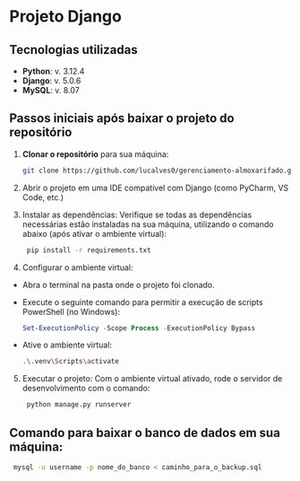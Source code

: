 # Projeto Django

## Tecnologias utilizadas

- **Python**: v. 3.12.4
- **Django**: v. 5.0.6
- **MySQL**: v. 8.07

## Passos iniciais após baixar o projeto do repositório

1. **Clonar o repositório** para sua máquina:
 
   ```bash
   git clone https://github.com/lucalves0/gerenciamento-almoxarifado.git)
   
2. Abrir o projeto em uma IDE compatível com Django (como PyCharm, VS Code, etc.)
3. Instalar as dependências: Verifique se todas as dependências necessárias estão instaladas na sua máquina, utilizando o comando abaixo (após ativar o ambiente virtual):

   ```bash
    pip install -r requirements.txt   
5. Configurar o ambiente virtual:
  - Abra o terminal na pasta onde o projeto foi clonado.
  - Execute o seguinte comando para permitir a execução de scripts PowerShell (no Windows):
    
     ```powershell
     Set-ExecutionPolicy -Scope Process -ExecutionPolicy Bypass

  - Ative o ambiente virtual: 
      ```bash
      .\.venv\Scripts\activate
5. Executar o projeto: Com o ambiente virtual ativado, rode o servidor de desenvolvimento com o comando:

   ```bash
    python manage.py runserver   
## Comando para baixar o banco de dados em sua máquina:
 
   ```bash
    mysql -u username -p nome_do_banco < caminho_para_o_backup.sql
